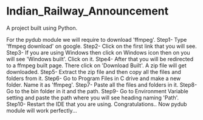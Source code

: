 # Indian_Railway_Announcement
A project built using Python.

For the pydub module we will require to download 'ffmpeg'.
Step1- Type 'ffmpeg download' on google.
Step2- Click on the first link that you will see.
Step3- If you are using Windows then click on Windows icon then on you will see 'Windows built'. Click on it.
Stpe4- After that you will be redirected to a ffmpeg built page. There click on 'Download Built'. A zip file will get downloaded.
Step5- Extract the zip file and then copy all the files and folders from it.
Step6- Go to Program Files in C drive and make a new folder. Name it as 'ffmpeg'.
Step7- Paste all the files and folders in it.
Step8- Go to the bin folder in it and the path.
Step9- Go to Environment Variable setting and paste the path where you will see heading naming 'Path'.
Step10- Restart the IDE that you are using.
Congratulations.. Now pydub module will work perfectly...
